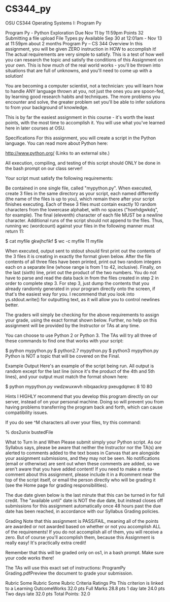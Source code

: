 # CS344_py
OSU CS344 Operating Systems I: Program Py

Program Py - Python Exploration
Due Nov 11 by 11:59pm Points 32 Submitting a file upload File Types py 
Available Sep 30 at 12:01am - Nov 13 at 11:59pm about 2 months
Program Py – CS 344
Overview
In this assignment, you will be given ZERO instruction in HOW to accomplish it! 
The actual requirements are very simple to satisfy. This is a test of how well 
you can research the topic and satisfy the conditions of this Assignment on your own. 
This is how much of the real world works - you'll be thrown into situations that are 
full of unknowns, and you'll need to come up with a solution!

You are becoming a computer scientist, not a technician: you will learn how to handle 
ANY language thrown at you, not just the ones you are spoon-fed, by learning good 
research habits and techniques. The more problems you encounter and solve, 
the greater problem set you'll be able to infer solutions to from your background 
of knowledge.

This is by far the easiest assignment in this course - it's worth the least points, 
with the most time to accomplish it. You will use what you've learned here in later 
courses at OSU.

Specifications
For this assignment, you will create a script in the Python language. 
You can read more about Python here:

http://www.python.org/ (Links to an external site.)

All execution, compiling, and testing of this script should ONLY be done 
in the bash prompt on our class server!

Your script must satisfy the following requirements:

Be contained in one single file, called "mypython.py".
When executed, create 3 files in the same directory as your script, 
each named differently (the name of the files is up to you), 
which remain there after your script finishes executing. Each of these 3 files 
must contain exactly 10 random characters from the lowercase alphabet, 
with no spaces ("hoehdgwkdq", for example). The final (eleventh) character of 
each file MUST be a newline character. Additional runs of the script should not 
append to the files. Thus, running wc (wordcount) against your files in the 
following manner must return 11:

$ cat myfile
gkwjhcfikf
$ wc -c myfile
11 myfile

When executed, output sent to stdout should first print out the contents 
of the 3 files it is creating in exactly the format given below.
After the file contents of all three files have been printed, 
print out two random integers each on a separate line 
(whose range is from 1 to 42, inclusive).
Finally, on the last (sixth) line, print out the product of the two numbers.
You do not have to parse and read the data back in from the files created 
in step 2 in order to complete step 3. For step 3, just dump the contents 
that you already randomly generated in your program directly onto the screen, 
if that's the easiest way for you. I recommend that you look into 
ys.stdout.write() for outputting text, as it will allow you to control 
newlines better.

The graders will simply be checking for the above requirements to assign your grade, 
using the exact format shown below. Further, no help on this assignment will be 
provided by the Instructor or TAs at any time.

You can choose to use Python 2 or Python 3. The TAs will try all three of these 
commands to find one that works with your script:

$ python mypython.py
$ python2.7 mypython.py
$ python3 mypython.py
Python is NOT a topic that will be covered on the Final.

Example Output
Here's an example of the script being run. 
All output is random except for the last line 
(since it's the product of the 4th and 5th lines), 
and your output must match the format shown here:

$ python mypython.py
vwdzwuxwvh
nibqaackrp
pxeugdqnwc
8
10
80

Hints
I HIGHLY recommend that you develop this program directly on our server, 
instead of on your personal machine. Doing so will prevent you from 
having problems transferring the program back and forth, 
which can cause compatibility issues.

If you do see ^M characters all over your files, try this command:

% dos2unix bustedFile

What to Turn In and When
Please submit simply your Python script. As our Syllabus says, 
please be aware that neither the Instructor nor the TA(s) are alerted 
to comments added to the text boxes in Canvas that are alongside your 
assignment submissions, and they may not be seen. No notifications 
(email or otherwise) are sent out when these comments are added, 
so we aren't aware that you have added content! If you need to make a 
meta-comment about this assignment, please include it in a #comment 
near the top of the script itself, or email the person directly who 
will be grading it (see the Home page for grading responsibilities).

The due date given below is the last minute that this can be turned in for full credit. 
The "available until" date is NOT the due date, but instead closes off submissions for 
this assignment automatically once 48 hours past the due date has been reached, 
in accordance with our Syllabus Grading policies.

Grading
Note that this assignment is PASS/FAIL, 
meaning all of the points are awarded or not awarded based on whether or not you 
accomplish ALL of the requirements! If you do not accomplish all of them, 
you will receive a zero. But of course you'll accomplish them, 
because this Assignment is really easy! It's practically extra credit!

Remember that this will be graded only on os1, in a bash prompt. 
Make sure your code works there!

The TAs will use this exact set of instructions: 
ProgramPy Grading.pdfPreview the document to grade your submission.

Rubric
Some Rubric
Some Rubric
Criteria	Ratings	Pts
This criterion is linked to a Learning OutcomeWorks
32.0 pts
Full Marks
28.8 pts
1 day late
24.0 pts
Two days late
32.0 pts
Total Points: 32.0
